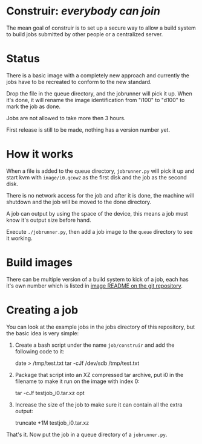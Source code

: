 Construir: _everybody can join_
===============================
The mean goal of construir is to set up a secure way to allow a build system to build jobs submitted by other people or a centralized server.


Status
=======
There is a basic image with a completely new approach and currently the jobs have to be recreated to conform to the new standard.

Drop the file in the queue directory, and the jobrunner will pick it up. When it's done, it will rename the image identification from "i100" to "d100" to mark the job as done.

Jobs are not allowed to take more then 3 hours.


First release is still to be made, nothing has a version number yet.

How it works
============
When a file is added to the queue directory, `jobrunner.py` will pick it up and start kvm with `image/i0.qcow2` as the first disk and the job as the second disk.

There is no network access for the job and after it is done, the machine will shutdown and the job will be moved to the done directory.

A job can output by using the space of the device, this means a job must know it's output size before hand.


Execute `./jobrunner.py`, then add a job image to the `queue` directory to see it working.


Build images
============
There can be multiple version of a build system to kick of a job, each has it's own number which is listed in [image README on the git repository](https://github.com/bneijt/construir/tree/master/image).

Creating a job
==============
You can look at the example jobs in the jobs directory of this repository, but the basic idea is very simple:

1. Create a bash script under the name `job/construir` and add the following code to it:

    date > /tmp/test.txt
    tar -cJf /dev/sdb /tmp/test.txt

2. Package that script into an XZ compressed tar archive, put i0 in the filename to make it run on the image with index 0:

    tar -cJf testjob_i0.tar.xz opt

3. Increase the size of the job to make sure it can contain all the extra output:

    truncate +1M testjob_i0.tar.xz

That's it. Now put the job in a queue directory of a `jobrunner.py`.
